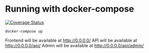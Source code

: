 # Running with docker-compose

[![Coverage Status](https://coveralls.io/repos/github/felipelm/calorie-counter/badge.svg?branch=master)](https://coveralls.io/github/felipelm/calorie-counter?branch=master)

```
docker-compose up
```

Frontend will be available at http://0.0.0.0/
API will be available at http://0.0.0.0/api/
Admin will be available at http://0.0.0.0/api/admin/